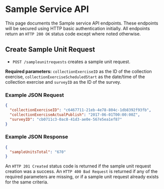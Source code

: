 # Sample Service API
This page documents the Sample service API endpoints. These endpoints will be secured using HTTP basic authentication initially. All endpoints return an `HTTP 200 OK` status code except where noted otherwise.

## Create Sample Unit Request
* `POST /sampleunitrequests` creates a sample unit request.

**Required parameters:** `collectionExerciseID` as the ID of the collection exercise, `collectionExerciseScheduledStart` as the date/time of the collection exercise and `surveyID` as the ID of the survey.

### Example JSON Request
```json
{
  "collectionExerciseID": "c6467711-21eb-4e78-804c-1db8392f93fb",
  "collectionExerciseActualPublish": "2017-06-01T00:00:00Z",
  "surveyID": "cb0711c3-0ac8-41d3-ae0e-567e5ea1ef87"
}
```

### Example JSON  Response
```json
{
  "sampleUnitsTotal": "670"
}
```

An `HTTP 201 Created` status code is returned if the sample unit request creation was a success. An `HTTP 400 Bad Request` is returned if any of the required parameters are missing, or if a sample unit request already exists for the same criteria.
